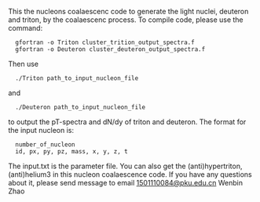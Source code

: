 This the nucleons coalaescenc code to generate the light nuclei, deuteron and triton, by the coalaescenc process. To compile code, please use the command:

      gfortran -o Triton cluster_trition_output_spectra.f 
      gfortran -o Deuteron cluster_deuteron_output_spectra.f 

Then use 

      ./Triton path_to_input_nucleon_file 

and

      ./Deuteron path_to_input_nucleon_file 

to output the pT-spectra and dN/dy of triton and deuteron. The format for the input nucleon is:

      number_of_nucleon
      id, px, py, pz, mass, x, y, z, t

The input.txt is the parameter file. You can also get the (anti)hypertriton, (anti)helium3 in this nucleon coalaescence code.
If you have any questions about it, please send message to email 1501110084@pku.edu.cn
Wenbin Zhao
 



